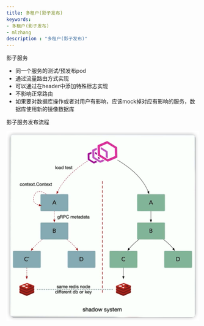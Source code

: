 ```yaml
---
title: 多租户(影子发布)
keywords:
- 多租户(影子发布)
- mlzhang
description : "多租户(影子发布)"
---
```

影子服务

- 同一个服务的测试/预发布pod
- 通过流量路由方式实现
- 可以通过在header中添加特殊标志实现
- 不影响正常路由
- 如果要对数据库操作或者对用户有影响，应该mock掉对应有影响的服务，数据库使用新的镜像数据库



影子服务发布流程

![image-20220911170431554](/assets/image-20220911170431554.png)